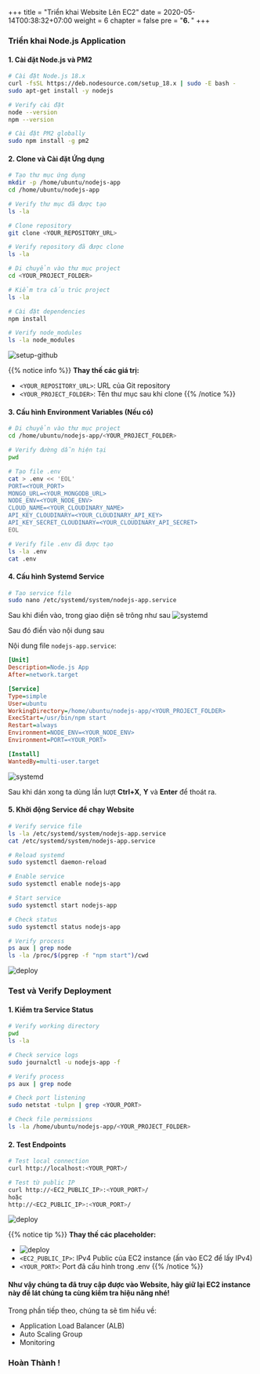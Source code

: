 +++
title = "Triển khai Website Lên EC2"
date = 2020-05-14T00:38:32+07:00
weight = 6
chapter = false
pre = "<b>6. </b>"
+++

### Triển khai Node.js Application

#### 1. Cài đặt Node.js và PM2
```bash
# Cài đặt Node.js 18.x
curl -fsSL https://deb.nodesource.com/setup_18.x | sudo -E bash -
sudo apt-get install -y nodejs

# Verify cài đặt
node --version
npm --version

# Cài đặt PM2 globally
sudo npm install -g pm2
```

#### 2. Clone và Cài đặt Ứng dụng
```bash
# Tạo thư mục ứng dụng
mkdir -p /home/ubuntu/nodejs-app
cd /home/ubuntu/nodejs-app

# Verify thư mục đã được tạo
ls -la

# Clone repository
git clone <YOUR_REPOSITORY_URL>

# Verify repository đã được clone
ls -la

# Di chuyển vào thư mục project
cd <YOUR_PROJECT_FOLDER>

# Kiểm tra cấu trúc project
ls -la

# Cài đặt dependencies
npm install

# Verify node_modules
ls -la node_modules
```
![setup-github](/images/6-Deploy-Project-To-EC2/1.png)

{{% notice info %}}
**Thay thế các giá trị:**
- `<YOUR_REPOSITORY_URL>`: URL của Git repository
- `<YOUR_PROJECT_FOLDER>`: Tên thư mục sau khi clone
{{% /notice %}}

#### 3. Cấu hình Environment Variables (Nếu có)
```bash
# Di chuyển vào thư mục project
cd /home/ubuntu/nodejs-app/<YOUR_PROJECT_FOLDER>

# Verify đường dẫn hiện tại
pwd

# Tạo file .env
cat > .env << 'EOL'
PORT=<YOUR_PORT>
MONGO_URL=<YOUR_MONGODB_URL>
NODE_ENV=<YOUR_NODE_ENV>
CLOUD_NAME=<YOUR_CLOUDINARY_NAME>
API_KEY_CLOUDINARY=<YOUR_CLOUDINARY_API_KEY>
API_KEY_SECRET_CLOUDINARY=<YOUR_CLOUDINARY_API_SECRET>
EOL

# Verify file .env đã được tạo
ls -la .env
cat .env
```

#### 4. Cấu hình Systemd Service
```bash
# Tạo service file
sudo nano /etc/systemd/system/nodejs-app.service
```
Sau khi điền vào, trong giao diện sẽ trông như sau
![systemd](/images/6-Deploy-Project-To-EC2/2.png)

Sau đó điền vào nội dung sau

Nội dung file `nodejs-app.service`:
```ini
[Unit]
Description=Node.js App
After=network.target

[Service]
Type=simple
User=ubuntu
WorkingDirectory=/home/ubuntu/nodejs-app/<YOUR_PROJECT_FOLDER>
ExecStart=/usr/bin/npm start
Restart=always
Environment=NODE_ENV=<YOUR_NODE_ENV>
Environment=PORT=<YOUR_PORT>

[Install]
WantedBy=multi-user.target
```

![systemd](/images/6-Deploy-Project-To-EC2/3.png)

Sau khi dán xong ta dùng lần lượt **Ctrl+X**, **Y** và **Enter** để thoát ra.


#### 5. Khởi động Service để chạy Website
```bash
# Verify service file
ls -la /etc/systemd/system/nodejs-app.service
cat /etc/systemd/system/nodejs-app.service

# Reload systemd
sudo systemctl daemon-reload

# Enable service
sudo systemctl enable nodejs-app

# Start service
sudo systemctl start nodejs-app

# Check status
sudo systemctl status nodejs-app

# Verify process
ps aux | grep node
ls -la /proc/$(pgrep -f "npm start")/cwd
```
![deploy](/images/6-Deploy-Project-To-EC2/4.png)
### Test và Verify Deployment

#### 1. Kiểm tra Service Status
```bash
# Verify working directory
pwd
ls -la

# Check service logs
sudo journalctl -u nodejs-app -f

# Verify process
ps aux | grep node

# Check port listening
sudo netstat -tulpn | grep <YOUR_PORT>

# Check file permissions
ls -la /home/ubuntu/nodejs-app/<YOUR_PROJECT_FOLDER>
```

#### 2. Test Endpoints
```bash
# Test local connection
curl http://localhost:<YOUR_PORT>/

# Test từ public IP
curl http://<EC2_PUBLIC_IP>:<YOUR_PORT>/
hoặc
http://<EC2_PUBLIC_IP>:<YOUR_PORT>/
```
![deploy](/images/6-Deploy-Project-To-EC2/6.png)


{{% notice tip %}}
**Thay thế các placeholder:**
- ![deploy](/images/6-Deploy-Project-To-EC2/5.png)
- `<EC2_PUBLIC_IP>`: IPv4 Public của EC2 instance (ấn vào EC2 để lấy IPv4)
- `<YOUR_PORT>`: Port đã cấu hình trong .env
{{% /notice %}}

#### Như vậy chúng ta đã truy cập được vào Website, hãy giữ lại EC2 instance này để lát chúng ta cùng kiểm tra hiệu năng nhé!


Trong phần tiếp theo, chúng ta sẽ tìm hiểu về:
- Application Load Balancer (ALB)
- Auto Scaling Group
- Monitoring
### Hoàn Thành !